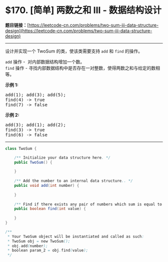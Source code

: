 # $170. [简单] 两数之和 III - 数据结构设计

**题目链接：**[https://leetcode-cn.com/problems/two-sum-iii-data-structure-design](https://leetcode-cn.com/problems/two-sum-iii-data-structure-design)

---

<div class="content__1Y2H">
 <div class="notranslate">
  <p>设计并实现一个&nbsp;TwoSum 的类，使该类需要支持 <code>add</code>&nbsp;和&nbsp;<code>find</code>&nbsp;的操作。</p> 
  <p><code>add</code>&nbsp;操作 -&nbsp; 对内部数据结构增加一个数。<br> <code>find</code> 操作 - 寻找内部数据结构中是否存在一对整数，使得两数之和与给定的数相等。</p> 
  <p><strong>示例&nbsp;1:</strong></p> 
  <pre class="language-text">add(1); add(3); add(5);
find(4) -&gt; true
find(7) -&gt; false
</pre> 
  <p><strong>示例&nbsp;2:</strong></p> 
  <pre class="language-text">add(3); add(1); add(2);
find(3) -&gt; true
find(6) -&gt; false</pre> 
 </div>
</div>

---

```java
class TwoSum {

    /** Initialize your data structure here. */
    public TwoSum() {
        
    }
    
    /** Add the number to an internal data structure.. */
    public void add(int number) {
        
    }
    
    /** Find if there exists any pair of numbers which sum is equal to the value. */
    public boolean find(int value) {
        
    }
}

/**
 * Your TwoSum object will be instantiated and called as such:
 * TwoSum obj = new TwoSum();
 * obj.add(number);
 * boolean param_2 = obj.find(value);
 */
```